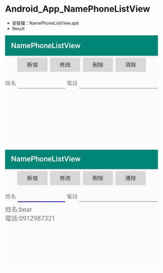 # Android_App_NamePhoneListView

* 安裝檔：NamePhoneListView.apk
* Result

![image](https://github.com/bearprojects/Android_App_NamePhoneListView/blob/d529b0f1b736efeedca4ba314e292f81450f7b08/NamePhoneListView_1.jpg)

![image](https://github.com/bearprojects/Android_App_NamePhoneListView/blob/d529b0f1b736efeedca4ba314e292f81450f7b08/NamePhoneListView_2.jpg)